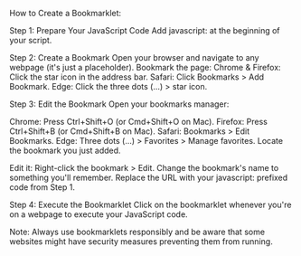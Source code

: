 How to Create a Bookmarklet:

Step 1: Prepare Your JavaScript Code
Add javascript: at the beginning of your script.

Step 2: Create a Bookmark
Open your browser and navigate to any webpage (it's just a placeholder).
Bookmark the page:
Chrome & Firefox: Click the star icon in the address bar.
Safari: Click Bookmarks > Add Bookmark.
Edge: Click the three dots (...) > star icon.

Step 3: Edit the Bookmark
Open your bookmarks manager:

Chrome: Press Ctrl+Shift+O (or Cmd+Shift+O on Mac).
Firefox: Press Ctrl+Shift+B (or Cmd+Shift+B on Mac).
Safari: Bookmarks > Edit Bookmarks.
Edge: Three dots (...) > Favorites > Manage favorites.
Locate the bookmark you just added.

Edit it:
Right-click the bookmark > Edit.
Change the bookmark's name to something you'll remember.
Replace the URL with your javascript: prefixed code from Step 1.

Step 4: Execute the Bookmarklet
Click on the bookmarklet whenever you're on a webpage to execute your JavaScript code.

Note: Always use bookmarklets responsibly and be aware that some websites might have security measures preventing them from running.
